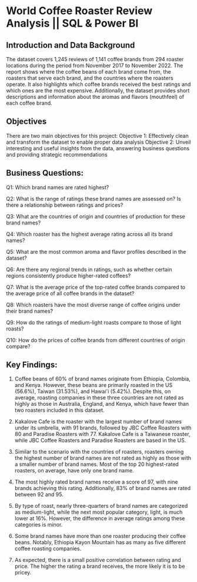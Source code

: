 # World Coffee Roaster Review Analysis || SQL & Power BI

## Introduction and Data Background
The dataset covers 1,245 reviews of 1,141 coffee brands from 294 roaster locations during the period from November 2017 to November 2022. The report shows where the coffee beans of each brand come from, the roasters that serve each brand, and the countries where the roasters operate. It also highlights which coffee brands received the best ratings and which ones are the most expensive. Additionally, the dataset provides short descriptions and information about the aromas and flavors (mouthfeel) of each coffee brand.
## Objectives 
There are two main objectives for this project:
Objective 1: Effectively clean and transform the dataset to enable proper data analysis
Objective 2: Unveil interesting and useful insights from the data, answering business questions and providing strategic recommendations
## Business Questions:
Q1: Which brand names are rated highest?

Q2: What is the range of ratings these brand names are assessed on? Is there a relationship between ratings and prices?

Q3: What are the countries of origin and countries of production for these brand names?

Q4: Which roaster has the highest average rating across all its brand names?

Q5: What are the most common aroma and flavor profiles described in the dataset?

Q6: Are there any regional trends in ratings, such as whether certain regions consistently produce higher-rated coffees?

Q7: What is the average price of the top-rated coffee brands compared to the average price of all coffee brands in the dataset?

Q8: Which roasters have the most diverse range of coffee origins under their brand names?

Q9: How do the ratings of medium-light roasts compare to those of light roasts?

Q10: How do the prices of coffee brands from different countries of origin compare?

## Key Findings:
1. Coffee beans of 60% of brand names originate from Ethiopia, Colombia, and Kenya. However, these beans are primarily roasted in the US (56.6%), Taiwan (31.53%), and Hawai'i (5.42%). Despite this, on average, roasting companies in these three countries are not rated as highly as those in Australia, England, and Kenya, which have fewer than two roasters included in this dataset.

2. Kakalove Cafe is the roaster with the largest number of brand names under its umbrella, with 91 brands, followed by JBC Coffee Roasters with 80 and Paradise Roasters with 77. Kakalove Cafe is a Taiwanese roaster, while JBC Coffee Roasters and Paradise Roasters are based in the US.

3. Similar to the scenario with the countries of roasters, roasters owning the highest number of brand names are not rated as highly as those with a smaller number of brand names. Most of the top 20 highest-rated roasters, on average, have only one brand name.

4. The most highly rated brand names receive a score of 97, with nine brands achieving this rating. Additionally, 83% of brand names are rated between 92 and 95.

5. By type of roast, nearly three-quarters of brand names are categorized as medium-light, while the next most popular category, light, is much lower at 16%. However, the difference in average ratings among these categories is minor.

6. Some brand names have more than one roaster producing their coffee beans. Notably, Ethiopia Kayon Mountain has as many as five different coffee roasting companies.

7. As expected, there is a small positive correlation between rating and price. The higher the rating a brand receives, the more likely it is to be pricey.


